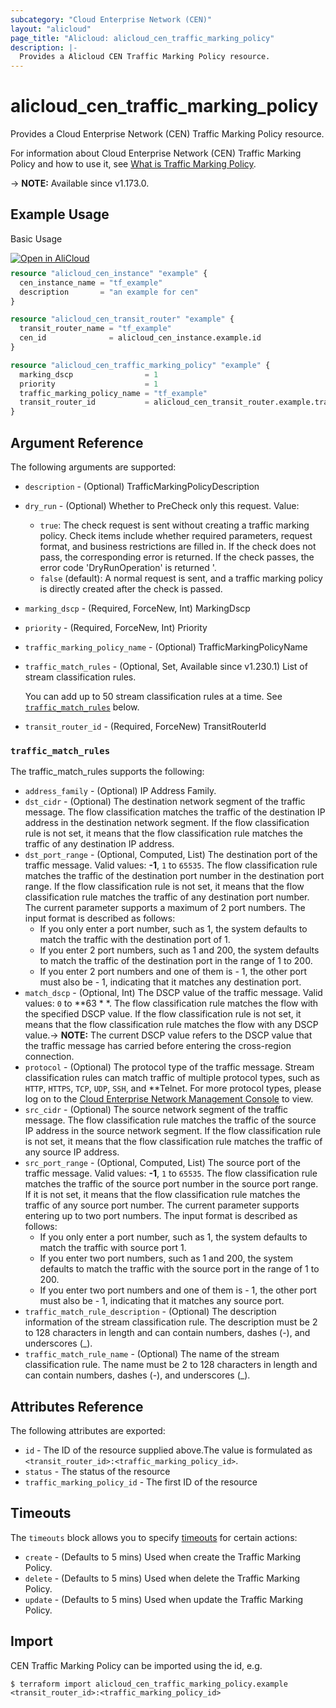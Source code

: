 ```yaml
---
subcategory: "Cloud Enterprise Network (CEN)"
layout: "alicloud"
page_title: "Alicloud: alicloud_cen_traffic_marking_policy"
description: |-
  Provides a Alicloud CEN Traffic Marking Policy resource.
---
```


# alicloud_cen_traffic_marking_policy

Provides a Cloud Enterprise Network (CEN) Traffic Marking Policy resource.

For information about Cloud Enterprise Network (CEN) Traffic Marking Policy and how to use it, see [What is Traffic Marking Policy](https://www.alibabacloud.com/help/en/cen/developer-reference/api-cbn-2017-09-12-createtrafficmarkingpolicy).

-> **NOTE:** Available since v1.173.0.

## Example Usage

Basic Usage

<div style="display: block;margin-bottom: 40px;"><div class="oics-button" style="float: right;position: absolute;margin-bottom: 10px;">
  <a href="https://api.aliyun.com/api-tools/terraform?resource=alicloud_cen_traffic_marking_policy&exampleId=be3b43ec-5051-f623-1c57-7ba6b0cb90ba131caf90&activeTab=example&spm=docs.r.cen_traffic_marking_policy.0.be3b43ec50&intl_lang=EN_US" target="_blank">
    <img alt="Open in AliCloud" src="https://img.alicdn.com/imgextra/i1/O1CN01hjjqXv1uYUlY56FyX_!!6000000006049-55-tps-254-36.svg" style="max-height: 44px; max-width: 100%;">
  </a>
</div></div>

```terraform
resource "alicloud_cen_instance" "example" {
  cen_instance_name = "tf_example"
  description       = "an example for cen"
}

resource "alicloud_cen_transit_router" "example" {
  transit_router_name = "tf_example"
  cen_id              = alicloud_cen_instance.example.id
}

resource "alicloud_cen_traffic_marking_policy" "example" {
  marking_dscp                = 1
  priority                    = 1
  traffic_marking_policy_name = "tf_example"
  transit_router_id           = alicloud_cen_transit_router.example.transit_router_id
}
```

## Argument Reference

The following arguments are supported:
* `description` - (Optional) TrafficMarkingPolicyDescription
* `dry_run` - (Optional) Whether to PreCheck only this request. Value:
  - `true`: The check request is sent without creating a traffic marking policy. Check items include whether required parameters, request format, and business restrictions are filled in. If the check does not pass, the corresponding error is returned. If the check passes, the error code 'DryRunOperation' is returned '.
  - `false` (default): A normal request is sent, and a traffic marking policy is directly created after the check is passed.
* `marking_dscp` - (Required, ForceNew, Int) MarkingDscp
* `priority` - (Required, ForceNew, Int) Priority
* `traffic_marking_policy_name` - (Optional) TrafficMarkingPolicyName
* `traffic_match_rules` - (Optional, Set, Available since v1.230.1) List of stream classification rules.

  You can add up to 50 stream classification rules at a time. See [`traffic_match_rules`](#traffic_match_rules) below.
* `transit_router_id` - (Required, ForceNew) TransitRouterId

### `traffic_match_rules`

The traffic_match_rules supports the following:
* `address_family` - (Optional) IP Address Family.
* `dst_cidr` - (Optional) The destination network segment of the traffic message.  The flow classification matches the traffic of the destination IP address in the destination network segment. If the flow classification rule is not set, it means that the flow classification rule matches the traffic of any destination IP address.
* `dst_port_range` - (Optional, Computed, List) The destination port of the traffic message. Valid values: **-1**, `1` to `65535`.  The flow classification rule matches the traffic of the destination port number in the destination port range. If the flow classification rule is not set, it means that the flow classification rule matches the traffic of any destination port number.  The current parameter supports a maximum of 2 port numbers. The input format is described as follows:
  - If you only enter a port number, such as 1, the system defaults to match the traffic with the destination port of 1.
  - If you enter 2 port numbers, such as 1 and 200, the system defaults to match the traffic of the destination port in the range of 1 to 200.
  - If you enter 2 port numbers and one of them is - 1, the other port must also be - 1, indicating that it matches any destination port.
* `match_dscp` - (Optional, Int) The DSCP value of the traffic message. Valid values: `0` to **63 * *.  The flow classification rule matches the flow with the specified DSCP value. If the flow classification rule is not set, it means that the flow classification rule matches the flow with any DSCP value.-> **NOTE:**  The current DSCP value refers to the DSCP value that the traffic message has carried before entering the cross-region connection.
* `protocol` - (Optional) The protocol type of the traffic message.  Stream classification rules can match traffic of multiple protocol types, such as `HTTP`, `HTTPS`, `TCP`, `UDP`, `SSH`, and **Telnet. For more protocol types, please log on to the [Cloud Enterprise Network Management Console](https://cen.console.aliyun.com/cen/list) to view.
* `src_cidr` - (Optional) The source network segment of the traffic message.  The flow classification rule matches the traffic of the source IP address in the source network segment. If the flow classification rule is not set, it means that the flow classification rule matches the traffic of any source IP address.
* `src_port_range` - (Optional, Computed, List) The source port of the traffic message. Valid values: **-1**, `1` to `65535`.  The flow classification rule matches the traffic of the source port number in the source port range. If it is not set, it means that the flow classification rule matches the traffic of any source port number.  The current parameter supports entering up to two port numbers. The input format is described as follows:
  - If you only enter a port number, such as 1, the system defaults to match the traffic with source port 1.
  - If you enter two port numbers, such as 1 and 200, the system defaults to match the traffic with the source port in the range of 1 to 200.
  - If you enter two port numbers and one of them is - 1, the other port must also be - 1, indicating that it matches any source port.
* `traffic_match_rule_description` - (Optional) The description information of the stream classification rule.  The description must be 2 to 128 characters in length and can contain numbers, dashes (-), and underscores (_).
* `traffic_match_rule_name` - (Optional) The name of the stream classification rule.  The name must be 2 to 128 characters in length and can contain numbers, dashes (-), and underscores (_).

## Attributes Reference

The following attributes are exported:
* `id` - The ID of the resource supplied above.The value is formulated as `<transit_router_id>:<traffic_marking_policy_id>`.
* `status` - The status of the resource
* `traffic_marking_policy_id` - The first ID of the resource

## Timeouts

The `timeouts` block allows you to specify [timeouts](https://www.terraform.io/docs/configuration-0-11/resources.html#timeouts) for certain actions:
* `create` - (Defaults to 5 mins) Used when create the Traffic Marking Policy.
* `delete` - (Defaults to 5 mins) Used when delete the Traffic Marking Policy.
* `update` - (Defaults to 5 mins) Used when update the Traffic Marking Policy.

## Import

CEN Traffic Marking Policy can be imported using the id, e.g.

```shell
$ terraform import alicloud_cen_traffic_marking_policy.example <transit_router_id>:<traffic_marking_policy_id>
```